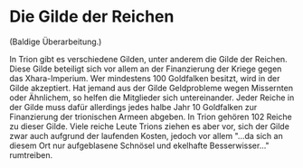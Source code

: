 # Die Gilde der Reichen

(Baldige Überarbeitung.)

In Trion gibt es verschiedene Gilden, unter anderem die Gilde der Reichen. Diese Gilde beteiligt sich vor allem an der Finanzierung der Kriege gegen das Xhara-Imperium. Wer mindestens 100 Goldfalken besitzt, wird in der Gilde akzeptiert. Hat jemand aus der Gilde Geldprobleme wegen Missernten oder Ähnlichem, so helfen die Mitglieder sich untereinander. Jeder Reiche in der Gilde muss dafür allerdings jedes halbe Jahr 10 Goldfalken zur Finanzierung der trionischen Armeen abgeben. In Trion gehören 102 Reiche zu dieser Gilde. Viele reiche Leute Trions ziehen es aber vor, sich der Gilde zwar auch aufgrund der laufenden Kosten, jedoch vor allem "...da sich an diesem Ort nur aufgeblasene Schnösel und ekelhafte Besserwisser..." rumtreiben.

